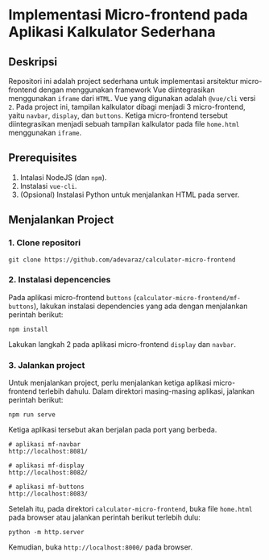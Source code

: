 # Implementasi Micro-frontend pada Aplikasi Kalkulator Sederhana
## Deskripsi
Repositori ini adalah project sederhana untuk implementasi arsitektur micro-frontend dengan menggunakan framework Vue diintegrasikan menggunakan `iframe` dari `HTML`. Vue yang digunakan adalah `@vue/cli` versi `2`. Pada project ini, tampilan kalkulator dibagi menjadi 3 micro-frontend, yaitu `navbar`, `display`, dan `buttons`. Ketiga micro-frontend tersebut diintegrasikan menjadi sebuah tampilan kalkulator pada file `home.html` menggunakan `iframe`.

## Prerequisites
1. Intalasi NodeJS (dan `npm`).
2. Instalasi `vue-cli`.
3. (Opsional) Instalasi Python untuk menjalankan HTML pada server.

## Menjalankan Project
### 1. Clone repositori
```
git clone https://github.com/adevaraz/calculator-micro-frontend
```
### 2. Instalasi depencencies
Pada aplikasi micro-frontend `buttons` (`calculator-micro-frontend/mf-buttons`), lakukan instalasi dependencies yang ada dengan menjalankan perintah berikut:
```
npm install
```
Lakukan langkah 2 pada aplikasi micro-frontend `display` dan `navbar`.
### 3. Jalankan project
Untuk menjalankan project, perlu menjalankan ketiga aplikasi micro-frontend terlebih dahulu. Dalam direktori masing-masing aplikasi, jalankan perintah berikut:
```
npm run serve
```
Ketiga aplikasi tersebut akan berjalan pada port yang berbeda.
```
# aplikasi mf-navbar
http://localhost:8081/

# aplikasi mf-display
http://localhost:8082/

# aplikasi mf-buttons
http://localhost:8083/
```
Setelah itu, pada direktori `calculator-micro-frontend`, buka file `home.html` pada browser atau jalankan perintah berikut terlebih dulu:
```
python -m http.server
```
Kemudian, buka `http://localhost:8000/` pada browser.